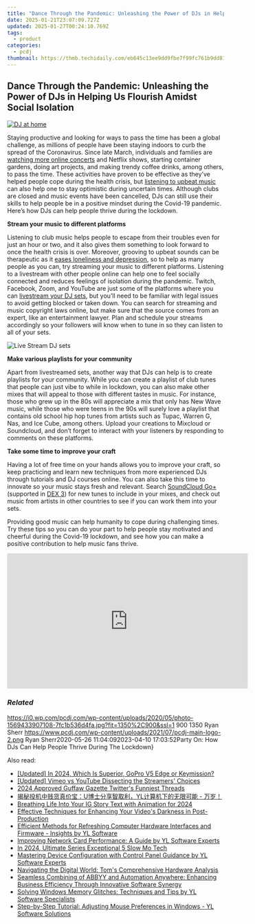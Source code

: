 ```yaml
---
title: "Dance Through the Pandemic: Unleashing the Power of DJs in Helping Us Flourish Amidst Social Isolation"
date: 2025-01-21T23:07:09.727Z
updated: 2025-01-27T00:24:10.769Z
tags:
  - product
categories:
  - pcdj
thumbnail: https://thmb.techidaily.com/eb645c13ee9dd9fbe7f99fc761b9dd81222823674663074f051eaef5c591591c.jpg
---
```


## Dance Through the Pandemic: Unleashing the Power of DJs in Helping Us Flourish Amidst Social Isolation

[![DJ at home](https://i0.wp.com/pcdj.com/wp-content/uploads/2020/05/photo-1569433907108-7fc1b536d4fa.jpg?resize=845%2C321&ssl=1)](https://i0.wp.com/pcdj.com/wp-content/uploads/2020/05/photo-1569433907108-7fc1b536d4fa.jpg?fit=1030%2C687&ssl=1 "DJ at home")

Staying productive and looking for ways to pass the time has been a global challenge, as millions of people have been staying indoors to curb the spread of the Coronavirus. Since late March, individuals and families are [watching more online concerts](https://www.forbes.com/sites/hughmcintyre/2020/04/20/btss-online-concert-event-was-a-massive-success/#23836c0c5e94) and Netflix shows, starting container gardens, doing art projects, and making trendy coffee drinks, among others, to pass the time. These activities have proven to be effective as they’ve helped people cope during the health crisis, but [listening to upbeat music](https://tools.techidaily.com/pcdj/products/) can also help one to stay optimistic during uncertain times. Although clubs are closed and music events have been cancelled, DJs can still use their skills to help people be in a positive mindset during the Covid-19 pandemic. Here’s how DJs can help people thrive during the lockdown.

**Stream your music to different platforms**

Listening to club music helps people to escape from their troubles even for just an hour or two, and it also gives them something to look forward to once the health crisis is over. Moreover, grooving to upbeat sounds can be therapeutic as it [eases loneliness and depression](https://www.healthline.com/health-news/mental-listening-to-music-lifts-or-reinforces-mood-051713), so to help as many people as you can, try streaming your music to different platforms. Listening to a livestream with other people online can help one to feel socially connected and reduces feelings of isolation during the pandemic. Twitch, Facebook, Zoom, and YouTube are just some of the platforms where you can [livestream your DJ sets](https://tools.techidaily.com/pcdj/products/), but you’ll need to be familiar with legal issues to avoid getting blocked or taken down. You can search for streaming and music copyright laws online, but make sure that the source comes from an expert, like an entertainment lawyer. Plan and schedule your streams accordingly so your followers will know when to tune in so they can listen to all of your sets.

![Live Stream DJ sets](https://i0.wp.com/pcdj.com/wp-content/uploads/2020/04/livestream.jpg?fit=300%2C175&ssl=1 "Live Stream DJ sets")

**Make various playlists for your community**

Apart from livestreamed sets, another way that DJs can help is to create playlists for your community. While you can create a playlist of club tunes that people can just vibe to while in lockdown, you can also make other mixes that will appeal to those with different tastes in music. For instance, those who grew up in the 80s will appreciate a mix that only has New Wave music, while those who were teens in the 90s will surely love a playlist that contains old school hip hop tunes from artists such as Tupac, Warren G, Nas, and Ice Cube, among others. Upload your creations to Mixcloud or Soundcloud, and don’t forget to interact with your listeners by responding to comments on these platforms.

**Take some time to improve your craft**

Having a lot of free time on your hands allows you to improve your craft, so keep practicing and learn new techniques from more experienced DJs through tutorials and DJ courses online. You can also take this time to innovate so your music stays fresh and relevant. Search [SoundCloud Go+](https://tools.techidaily.com/pcdj/products/) (supported in [DEX 3](https://tools.techidaily.com/pcdj/products/)) for new tunes to include in your mixes, and check out music from artists in other countries to see if you can work them into your sets.

Providing good music can help humanity to cope during challenging times. Try these tips so you can do your part to help people stay motivated and cheerful during the Covid-19 lockdown, and see how you can make a positive contribution to help music fans thrive.

<!-- affiliate ads begin -->
<iframe width="560" height="315" src="https://www.youtube.com/embed/f3PFn06LijE?si=zHrmlTOzrKxXe-k4" title="YouTube video player" frameborder="0" allow="accelerometer; autoplay; clipboard-write; encrypted-media; gyroscope; picture-in-picture; web-share" referrerpolicy="strict-origin-when-cross-origin" allowfullscreen></iframe>
<!-- affiliate ads end -->

### _Related_

https://i0.wp.com/pcdj.com/wp-content/uploads/2020/05/photo-1569433907108-7fc1b536d4fa.jpg?fit=1350%2C900&ssl=1 900 1350 Ryan Sherr https://www.pcdj.com/wp-content/uploads/2021/07/pcdj-main-logo-2.png Ryan Sherr2020-05-26 11:04:092023-04-10 17:03:52Party On: How DJs Can Help People Thrive During The Lockdown}

<ins class="adsbygoogle"
     style="display:block"
     data-ad-format="autorelaxed"
     data-ad-client="ca-pub-7571918770474297"
     data-ad-slot="1223367746"></ins>

<ins class="adsbygoogle"
     style="display:block"
     data-ad-client="ca-pub-7571918770474297"
     data-ad-slot="8358498916"
     data-ad-format="auto"
     data-full-width-responsive="true"></ins>

<span class="atpl-alsoreadstyle">Also read:</span>
<div><ul>
<li><a href="https://fox-direct.techidaily.com/updated-in-2024-which-is-superior-gopro-v5-edge-or-keymission/"><u>[Updated] In 2024, Which Is Superior, GoPro V5 Edge or Keymission?</u></a></li>
<li><a href="https://youtube-tips.techidaily.com/ed-vimeo-vs-youtube-dissecting-the-streamers-choices/"><u>[Updated] Vimeo vs YouTube Dissecting the Streamers' Choices</u></a></li>
<li><a href="https://twitter-videos.techidaily.com/2024-approved-guffaw-gazette-twitters-funniest-threads/"><u>2024 Approved Guffaw Gazette Twitter's Funniest Threads</u></a></li>
<li><a href="https://win-updates.techidaily.com/uyl/"><u>揭秘投机中贱货真价宝：U博士分享智取利，YL计算机下的无限可能 - 万岁！</u></a></li>
<li><a href="https://fox-cloud.techidaily.com/breathing-life-into-your-ig-story-text-with-animation-for-2024/"><u>Breathing Life Into Your IG Story Text with Animation for 2024</u></a></li>
<li><a href="https://win-answers.techidaily.com/effective-techniques-for-enhancing-your-videos-darkness-in-post-production/"><u>Effective Techniques for Enhancing Your Video's Darkness in Post-Production</u></a></li>
<li><a href="https://win-updates.techidaily.com/efficient-methods-for-refreshing-computer-hardware-interfaces-and-firmware-insights-by-yl-software/"><u>Efficient Methods for Refreshing Computer Hardware Interfaces and Firmware - Insights by YL Software</u></a></li>
<li><a href="https://win-updates.techidaily.com/improving-network-card-performance-a-guide-by-yl-software-experts/"><u>Improving Network Card Performance: A Guide by YL Software Experts</u></a></li>
<li><a href="https://fox-glue.techidaily.com/in-2024-ultimate-series-exceptional-5-slow-mo-tech/"><u>In 2024, Ultimate Series Exceptional 5 Slow Mo Tech</u></a></li>
<li><a href="https://win-updates.techidaily.com/mastering-device-configuration-with-control-panel-guidance-by-yl-software-experts/"><u>Mastering Device Configuration with Control Panel Guidance by YL Software Experts</u></a></li>
<li><a href="https://hardware-reviews.techidaily.com/navigating-the-digital-world-toms-comprehensive-hardware-analysis/"><u>Navigating the Digital World: Tom's Comprehensive Hardware Analysis</u></a></li>
<li><a href="https://techtrends.techidaily.com/seamless-combining-of-abbyy-and-automation-anywhere-enhancing-business-efficiency-through-innovative-software-synergy/"><u>Seamless Combining of ABBYY and Automation Anywhere: Enhancing Business Efficiency Through Innovative Software Synergy</u></a></li>
<li><a href="https://win-updates.techidaily.com/solving-windows-memory-glitches-techniques-and-tips-by-yl-software-specialists/"><u>Solving Windows Memory Glitches: Techniques and Tips by YL Software Specialists</u></a></li>
<li><a href="https://win-updates.techidaily.com/step-by-step-tutorial-adjusting-mouse-preferences-in-windows-yl-software-solutions/"><u>Step-by-Step Tutorial: Adjusting Mouse Preferences in Windows - YL Software Solutions</u></a></li>
</ul></div>

